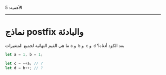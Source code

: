 الأهمية: 5

---

# نماذج postfix والبادئة

ما هي القيم النهائية لجميع المتغيرات `a` و` b` و` c` و` d` بعد الكود أدناه؟

```js
let a = 1, b = 1;

let c = ++a; // ?
let d = b++; // ?
```

